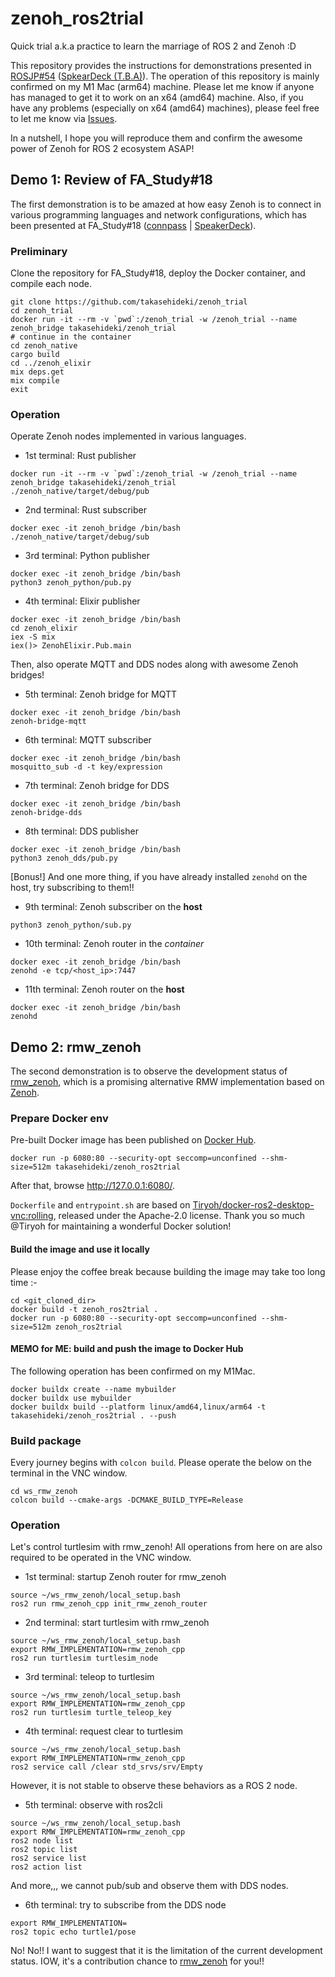 # zenoh_ros2trial

Quick trial a.k.a practice to learn the marriage of ROS 2 and Zenoh :D

This repository provides the instructions for demonstrations presented in [ROSJP#54](https://rosjp.connpass.com/event/304753/) ([SpkearDeck (T.B.A)](https://speakerdeck.com/takasehideki/)).
The operation of this repository is mainly confirmed on my M1 Mac (arm64) machine.
Please let me know if anyone has managed to get it to work on an x64 (amd64) machine.
Also, if you have any problems (especially on x64 (amd64) machines), please feel free to let me know via [Issues](https://github.com/takasehideki/zenoh_trial/issues).

In a nutshell, I hope you will reproduce them and confirm the awesome power of Zenoh for ROS 2 ecosystem ASAP!

## Demo 1: Review of FA_Study#18

The first demonstration is to be amazed at how easy Zenoh is to connect in various programming languages and network configurations, which has been presented at FA_Study#18 ([connpass](https://fa-study.connpass.com/event/301303/) | [SpeakerDeck](https://speakerdeck.com/takasehideki/nansikairoirotunagaruzenohnoshao-jie)).

### Preliminary

Clone the repository for FA_Study#18, deploy the Docker container, and compile each node. 

```
git clone https://github.com/takasehideki/zenoh_trial
cd zenoh_trial
docker run -it --rm -v `pwd`:/zenoh_trial -w /zenoh_trial --name zenoh_bridge takasehideki/zenoh_trial
# continue in the container
cd zenoh_native
cargo build
cd ../zenoh_elixir
mix deps.get
mix compile
exit
```

### Operation

Operate Zenoh nodes implemented in various languages.

- 1st terminal: Rust publisher
```
docker run -it --rm -v `pwd`:/zenoh_trial -w /zenoh_trial --name zenoh_bridge takasehideki/zenoh_trial
./zenoh_native/target/debug/pub
```
- 2nd terminal: Rust subscriber
```
docker exec -it zenoh_bridge /bin/bash
./zenoh_native/target/debug/sub
```
- 3rd terminal: Python publisher
```
docker exec -it zenoh_bridge /bin/bash
python3 zenoh_python/pub.py
```
- 4th terminal: Elixir publisher
```
docker exec -it zenoh_bridge /bin/bash
cd zenoh_elixir
iex -S mix
iex()> ZenohElixir.Pub.main
```

Then, also operate MQTT and DDS nodes along with awesome Zenoh bridges!

- 5th terminal: Zenoh bridge for MQTT
```
docker exec -it zenoh_bridge /bin/bash
zenoh-bridge-mqtt
```
- 6th terminal: MQTT subscriber
```
docker exec -it zenoh_bridge /bin/bash
mosquitto_sub -d -t key/expression
```
- 7th terminal: Zenoh bridge for DDS
```
docker exec -it zenoh_bridge /bin/bash
zenoh-bridge-dds
```
- 8th terminal: DDS publisher
```
docker exec -it zenoh_bridge /bin/bash
python3 zenoh_dds/pub.py
```

[Bonus!] And one more thing, if you have already installed `zenohd` on the host, try subscribing to them!!

- 9th terminal: Zenoh subscriber on the **host**
```
python3 zenoh_python/sub.py
```
- 10th terminal: Zenoh router in the _container_
```
docker exec -it zenoh_bridge /bin/bash
zenohd -e tcp/<host_ip>:7447
```
- 11th terminal: Zenoh router on the **host**
```
docker exec -it zenoh_bridge /bin/bash
zenohd
```

## Demo 2: rmw_zenoh

The second demonstration is to observe the development status of [rmw_zenoh](https://github.com/ros2/rmw_zenoh), which is a promising alternative RMW implementation based on [Zenoh](https://zenoh.io/).

### Prepare Docker env

Pre-built Docker image has been published on [Docker Hub](https://hub.docker.com/repository/docker/takasehideki/zenoh_ros2trial).


```
docker run -p 6080:80 --security-opt seccomp=unconfined --shm-size=512m takasehideki/zenoh_ros2trial
```

After that, browse http://127.0.0.1:6080/.

`Dockerfile` and `entrypoint.sh` are based on [Tiryoh/docker-ros2-desktop-vnc:rolling](https://github.com/Tiryoh/docker-ros2-desktop-vnc/blob/master/rolling/), released under the Apache-2.0 license.
Thank you so much @Tiryoh for maintaining a wonderful Docker solution!

#### Build the image and use it locally

Please enjoy the coffee break because building the image may take too long time :-

```
cd <git_cloned_dir>
docker build -t zenoh_ros2trial .
docker run -p 6080:80 --security-opt seccomp=unconfined --shm-size=512m zenoh_ros2trial
```

#### MEMO for ME: build and push the image to Docker Hub

The following operation has been confirmed on my M1Mac.

```
docker buildx create --name mybuilder
docker buildx use mybuilder
docker buildx build --platform linux/amd64,linux/arm64 -t takasehideki/zenoh_ros2trial . --push
```

### Build package

Every journey begins with `colcon build`.
Please operate the below on the terminal in the VNC window.

```
cd ws_rmw_zenoh
colcon build --cmake-args -DCMAKE_BUILD_TYPE=Release
```

### Operation

Let's control turtlesim with rmw_zenoh!
All operations from here on are also required to be operated in the VNC window.

- 1st terminal: startup Zenoh router for rmw_zenoh
```
source ~/ws_rmw_zenoh/local_setup.bash
ros2 run rmw_zenoh_cpp init_rmw_zenoh_router
```
- 2nd terminal: start turtlesim with rmw_zenoh
```
source ~/ws_rmw_zenoh/local_setup.bash
export RMW_IMPLEMENTATION=rmw_zenoh_cpp
ros2 run turtlesim turtlesim_node
```
- 3rd terminal: teleop to turtlesim
```
source ~/ws_rmw_zenoh/local_setup.bash
export RMW_IMPLEMENTATION=rmw_zenoh_cpp
ros2 run turtlesim turtle_teleop_key
```
- 4th terminal: request clear to turtlesim
```
source ~/ws_rmw_zenoh/local_setup.bash
export RMW_IMPLEMENTATION=rmw_zenoh_cpp
ros2 service call /clear std_srvs/srv/Empty
```

However, it is not stable to observe these behaviors as a ROS 2 node.

- 5th terminal: observe with ros2cli
```
source ~/ws_rmw_zenoh/local_setup.bash
export RMW_IMPLEMENTATION=rmw_zenoh_cpp
ros2 node list
ros2 topic list
ros2 service list
ros2 action list
```

And more,,, we cannot pub/sub and observe them with DDS nodes.

- 6th terminal: try to subscribe from the DDS node
```
export RMW_IMPLEMENTATION=
ros2 topic echo turtle1/pose
```

No! No!!
I want to suggest that it is the limitation of the current development status.
IOW, it's a contribution chance to [rmw_zenoh](https://github.com/ros2/rmw_zenoh) for you!!
